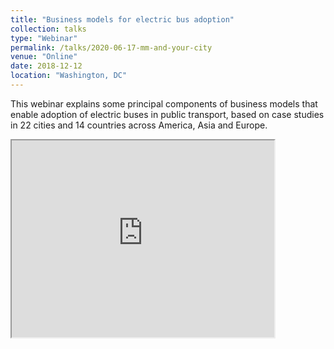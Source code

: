 ```yaml
---
title: "Business models for electric bus adoption"
collection: talks
type: "Webinar"
permalink: /talks/2020-06-17-mm-and-your-city
venue: "Online"
date: 2018-12-12
location: "Washington, DC"
---
```


This webinar explains some principal components of business models that enable adoption of electric buses in public transport, based on case studies in 22 cities and 14 countries across America, Asia and Europe.

<iframe width="420" height="315"
src="https://www.youtube.com/embed/CDTNa5XSWLA">
</iframe>
